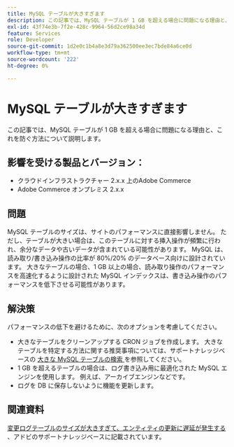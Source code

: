 ```yaml
---
title: MySQL テーブルが大きすぎます
description: この記事では、MySQL テーブルが 1 GB を超える場合に問題になる理由と、これを防ぐ方法について説明します。
exl-id: 43f74e3b-7f2e-428c-9964-56d2ce98a34d
feature: Services
role: Developer
source-git-commit: 1d2e0c1b4a8e3d79a362500ee3ec7bde84a6ce0d
workflow-type: tm+mt
source-wordcount: '222'
ht-degree: 0%

---
```


# MySQL テーブルが大きすぎます

この記事では、MySQL テーブルが 1 GB を超える場合に問題になる理由と、これを防ぐ方法について説明します。

## 影響を受ける製品とバージョン：

* クラウドインフラストラクチャー 2.x.x 上のAdobe Commerce
* Adobe Commerce オンプレミス 2.x.x

## 問題

MySQL テーブルのサイズは、サイトのパフォーマンスに直接影響しません。 ただし、テーブルが大きい場合は、このテーブルに対する挿入操作が頻繁に行われ、余分なデータや古いデータが含まれている可能性があります。 MySQL は、読み取り/書き込み操作の比率が 80%/20% のデータベース向けに設計されています。  大きなテーブルの場合、1 GB 以上の場合、読み取り操作のパフォーマンスを高速化するように設計された MySQL インデックスは、書き込み操作のパフォーマンスを低下させる可能性があります。

## 解決策

パフォーマンスの低下を避けるために、次のオプションを考慮してください。

* 大きなテーブルをクリーンアップする CRON ジョブを作成します。 大きなテーブルを特定する方法に関する推奨事項については、サポートナレッジベースの [ 大きな MySQL テーブルの検索 ](/help/how-to/general/find-large-mysql-tables.md) を参照してください。
* 1 GB を超えるテーブルの場合は、ログ書き込み用に最適化された MySQL エンジンを使用します。 例えば、アーカイブエンジンなどです。
* ログを DB に保存しないように機能を更新します。

## 関連資料

[ 変更ログテーブルのサイズが大きすぎて、エンティティの更新に遅延が発生する ](/help/troubleshooting/database/changes-in-the-database-are-not-reflected-on-the-storefront.md)、アドビのサポートナレッジベースに記載されています。
